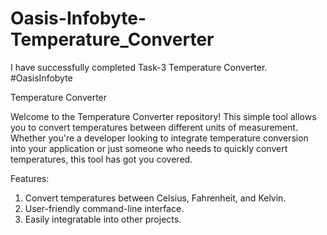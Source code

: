 # Oasis-Infobyte-Temperature_Converter
I have successfully completed Task-3 Temperature Converter. #OasisInfobyte

Temperature Converter

Welcome to the Temperature Converter repository! This simple tool allows you to convert temperatures between different units of measurement. 
Whether you're a developer looking to integrate temperature conversion into your application or just someone who needs to quickly convert temperatures, this tool has got you covered.

Features:
1. Convert temperatures between Celsius, Fahrenheit, and Kelvin.
2. User-friendly command-line interface.
3. Easily integratable into other projects.
